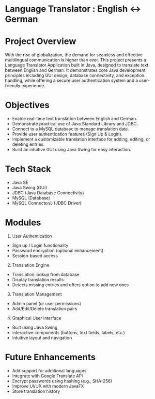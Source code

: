 # Language Translator : English ↔ German

# Project Overview

With the rise of globalization, the demand for seamless and effective multilingual communication is higher than ever. This project presents a Language Translator Application built in Java, designed to translate text between English and German. It demonstrates core Java development principles including GUI design, database connectivity, and exception handling, while offering a secure user authentication system and a user-friendly experience.

# Objectives

- Enable real-time text translation between English and German.
- Demonstrate practical use of Java Standard Library and JDBC.
- Connect to a MySQL database to manage translation data.
- Provide user authentication features (Sign Up & Login).
- Implement a customizable translation interface for adding, editing, or deleting entries.
- Build an intuitive GUI using Java Swing for easy interaction.

# Tech Stack

- Java SE
- Java Swing (GUI)
- JDBC (Java Database Connectivity)
- MySQL (Database)
- MySQL Connector/J (JDBC Driver)

# Modules

1. User Authentication
- Sign up / Login functionality
- Password encryption (optional enhancement)
- Session-based access
2. Translation Engine
- Translation lookup from database
- Display translation results
- Detects missing entries and offers option to add new ones
3. Translation Management
- Admin panel (or user permissions)
- Add/Edit/Delete translation pairs
4. Graphical User Interface
- Built using Java Swing
- Interactive components (buttons, text fields, labels, etc.)
- Intuitive layout and navigation

# Future Enhancements

- Add support for additional languages
- Integrate with Google Translate API
- Encrypt passwords using hashing (e.g., SHA-256)
- Improve UI/UX with modern JavaFX
- Store translation history
